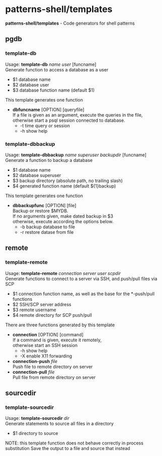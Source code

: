 # patterns-shell/templates

**patterns-shell/templates** - Code generators for shell patterns

## pgdb
### template-db
Usage: **template-db** *name* *user* [funcname]  
Generate function to access a database as a user  
  * $1 database name
  * $2 database user
  * $3 database function name (default $1)

This template generates one function
  * **dbfuncname** [OPTION] [queryfile]  
    If a file is given as an argument, execute the queries in the file,  
    otherwise start a psql session connected to database.
    * -t time query or session
    * -h show help  


### template-dbbackup
Usage: **template-dbbackup** *name* *superuser* *backupdir* [funcname]  
Generate a function to backup a database  
  * $1 database name
  * $2 database superuser
  * $3 backup directory (absolute path, no trailing slash)
  * $4 generated function name (default ${1}backup)

This template generates one function
  * **dbbackupfunc** [OPTION] [file]  
    Backup or restore $MYDB.  
    If no arguments given, make dated backup in $3  
    otherwise, execute according the options below.  
    * -b backup database to file
    * -r restore datase from file

## remote
### template-remote
Usage: **template-remote** *connection* *server* *user* *scpdir*  
Generate functions to connect to a server via SSH, and push/pull files via SCP  
* $1 connection function name, as well as the base for the \*-push/pull functions
* $2 SSH/SCP server address
* $3 remote username
* $4 remote directory for SCP push/pull

There are three functions generated by this template
  * **connection** [OPTION] [command]  
    If a command is given, execute it remotely,  
    otherwise start an SSH session
    * -h show help
    * -X enable X11 forwarding
  * **connection-push** *file*  
    Push file to remote directory on server
  * **connection-pull** *file*  
    Pull file from remote directory on server


## sourcedir
### template-sourcedir
Usage: **template-sourcedir** *dir*  
Generate statements to source all files in a directory  
* $1 directory to source

NOTE: this template function does not behave correctly in process substitution
Save the output to a file and source that instead
